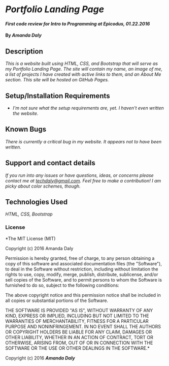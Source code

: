 # _Portfolio Landing Page_

#### _First code review for Intro to Programming at Epicodus, 01.22.2016_

#### By _**Amanda Daly**_

## Description

_This is a website built using HTML, CSS, and Bootstrap that will serve as my Portfolio Landing Page. The site will contain my name, an image of me, a list of projects I have created with active links to them, and an About Me section. This site will be hosted on GitHub Pages._

## Setup/Installation Requirements

* _I'm not sure what the setup requirements are, yet. I haven't even written the website._


## Known Bugs

_There is currently a critical bug in my website. It appears not to have been written._

## Support and contact details

_If you run into any issues or have questions, ideas, or concerns please contact me at techdaly@gmail.com. Feel free to make a contribution! I am picky about color schemes, though._

## Technologies Used

_HTML, CSS, Bootstrap_

### License

*The MIT License (MIT)

Copyright (c) 2016 Amanda Daly

Permission is hereby granted, free of charge, to any person obtaining a copy
of this software and associated documentation files (the "Software"), to deal
in the Software without restriction, including without limitation the rights
to use, copy, modify, merge, publish, distribute, sublicense, and/or sell
copies of the Software, and to permit persons to whom the Software is
furnished to do so, subject to the following conditions:

The above copyright notice and this permission notice shall be included in all
copies or substantial portions of the Software.

THE SOFTWARE IS PROVIDED "AS IS", WITHOUT WARRANTY OF ANY KIND, EXPRESS OR
IMPLIED, INCLUDING BUT NOT LIMITED TO THE WARRANTIES OF MERCHANTABILITY,
FITNESS FOR A PARTICULAR PURPOSE AND NONINFRINGEMENT. IN NO EVENT SHALL THE
AUTHORS OR COPYRIGHT HOLDERS BE LIABLE FOR ANY CLAIM, DAMAGES OR OTHER
LIABILITY, WHETHER IN AN ACTION OF CONTRACT, TORT OR OTHERWISE, ARISING FROM,
OUT OF OR IN CONNECTION WITH THE SOFTWARE OR THE USE OR OTHER DEALINGS IN THE
SOFTWARE.*

Copyright (c) 2016 **_Amanda Daly_**
